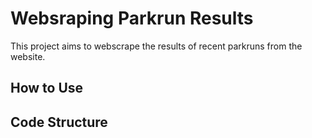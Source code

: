 # Websraping Parkrun Results
This project aims to webscrape the results of recent parkruns from the website. 

## How to Use


## Code Structure

